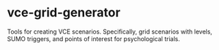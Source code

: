 # vce-grid-generator

Tools for creating VCE scenarios. Specifically, grid scenarios with levels, SUMO triggers, and points of interest for psychological trials.
